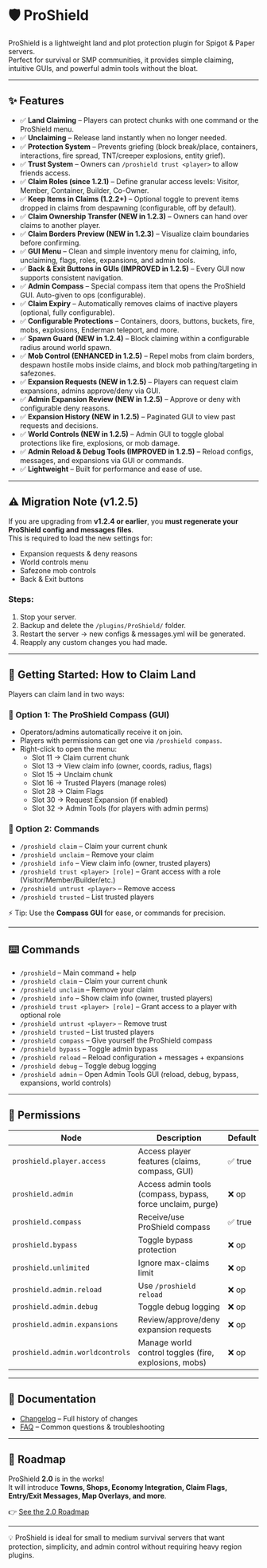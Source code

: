 # 🛡️ ProShield

ProShield is a lightweight land and plot protection plugin for Spigot & Paper servers.  
Perfect for survival or SMP communities, it provides simple claiming, intuitive GUIs, and powerful admin tools without the bloat.

---

## ✨ Features

- ✅ **Land Claiming** – Players can protect chunks with one command or the ProShield menu.  
- ✅ **Unclaiming** – Release land instantly when no longer needed.  
- ✅ **Protection System** – Prevents griefing (block break/place, containers, interactions, fire spread, TNT/creeper explosions, entity grief).  
- ✅ **Trust System** – Owners can `/proshield trust <player>` to allow friends access.  
- ✅ **Claim Roles (since 1.2.1)** – Define granular access levels: Visitor, Member, Container, Builder, Co-Owner.  
- ✅ **Keep Items in Claims (1.2.2+)** – Optional toggle to prevent items dropped in claims from despawning (configurable, off by default).  
- ✅ **Claim Ownership Transfer (NEW in 1.2.3)** – Owners can hand over claims to another player.  
- ✅ **Claim Borders Preview (NEW in 1.2.3)** – Visualize claim boundaries before confirming.  
- ✅ **GUI Menu** – Clean and simple inventory menu for claiming, info, unclaiming, flags, roles, expansions, and admin tools.  
- ✅ **Back & Exit Buttons in GUIs (IMPROVED in 1.2.5)** – Every GUI now supports consistent navigation.  
- ✅ **Admin Compass** – Special compass item that opens the ProShield GUI. Auto-given to ops (configurable).  
- ✅ **Claim Expiry** – Automatically removes claims of inactive players (optional, fully configurable).  
- ✅ **Configurable Protections** – Containers, doors, buttons, buckets, fire, mobs, explosions, Enderman teleport, and more.  
- ✅ **Spawn Guard (NEW in 1.2.4)** – Block claiming within a configurable radius around world spawn.  
- ✅ **Mob Control (ENHANCED in 1.2.5)** – Repel mobs from claim borders, despawn hostile mobs inside claims, and block mob pathing/targeting in safezones.  
- ✅ **Expansion Requests (NEW in 1.2.5)** – Players can request claim expansions, admins approve/deny via GUI.  
- ✅ **Admin Expansion Review (NEW in 1.2.5)** – Approve or deny with configurable deny reasons.  
- ✅ **Expansion History (NEW in 1.2.5)** – Paginated GUI to view past requests and decisions.  
- ✅ **World Controls (NEW in 1.2.5)** – Admin GUI to toggle global protections like fire, explosions, or mob damage.  
- ✅ **Admin Reload & Debug Tools (IMPROVED in 1.2.5)** – Reload configs, messages, and expansions via GUI or commands.  
- ✅ **Lightweight** – Built for performance and ease of use.  

---

## ⚠️ Migration Note (v1.2.5)

If you are upgrading from **v1.2.4 or earlier**, you **must regenerate your ProShield config and messages files**.  
This is required to load the new settings for:  
- Expansion requests & deny reasons  
- World controls menu  
- Safezone mob controls  
- Back & Exit buttons  

### Steps:
1. Stop your server.  
2. Backup and delete the `/plugins/ProShield/` folder.  
3. Restart the server → new configs & messages.yml will be generated.  
4. Reapply any custom changes you had made.

---

## 🏡 Getting Started: How to Claim Land

Players can claim land in two ways:

### 🔹 Option 1: The ProShield Compass (GUI)
- Operators/admins automatically receive it on join.  
- Players with permissions can get one via `/proshield compass`.  
- Right-click to open the menu:  
  - Slot 11 → Claim current chunk  
  - Slot 13 → View claim info (owner, coords, radius, flags)  
  - Slot 15 → Unclaim chunk  
  - Slot 16 → Trusted Players (manage roles)  
  - Slot 28 → Claim Flags  
  - Slot 30 → Request Expansion (if enabled)  
  - Slot 32 → Admin Tools (for players with admin perms)  

### 🔹 Option 2: Commands
- `/proshield claim` – Claim your current chunk  
- `/proshield unclaim` – Remove your claim  
- `/proshield info` – View claim info (owner, trusted players)  
- `/proshield trust <player> [role]` – Grant access with a role (Visitor/Member/Builder/etc.)  
- `/proshield untrust <player>` – Remove access  
- `/proshield trusted` – List trusted players  

⚡ Tip: Use the **Compass GUI** for ease, or commands for precision.

---

## ⌨️ Commands

- `/proshield` – Main command + help  
- `/proshield claim` – Claim your current chunk  
- `/proshield unclaim` – Remove your claim  
- `/proshield info` – Show claim info (owner, trusted players)  
- `/proshield trust <player> [role]` – Grant access to a player with optional role  
- `/proshield untrust <player>` – Remove trust  
- `/proshield trusted` – List trusted players  
- `/proshield compass` – Give yourself the ProShield compass  
- `/proshield bypass` – Toggle admin bypass  
- `/proshield reload` – Reload configuration + messages + expansions  
- `/proshield debug` – Toggle debug logging  
- `/proshield admin` – Open Admin Tools GUI (reload, debug, bypass, expansions, world controls)  

---

## 🔑 Permissions

| Node                             | Description                                                | Default |
|----------------------------------|------------------------------------------------------------|---------|
| `proshield.player.access`        | Access player features (claims, compass, GUI)              | ✅ true |
| `proshield.admin`                | Access admin tools (compass, bypass, force unclaim, purge) | ❌ op   |
| `proshield.compass`              | Receive/use ProShield compass                              | ✅ true |
| `proshield.bypass`               | Toggle bypass protection                                   | ❌ op   |
| `proshield.unlimited`            | Ignore max-claims limit                                    | ❌ op   |
| `proshield.admin.reload`         | Use `/proshield reload`                                    | ❌ op   |
| `proshield.admin.debug`          | Toggle debug logging                                       | ❌ op   |
| `proshield.admin.expansions`     | Review/approve/deny expansion requests                     | ❌ op   |
| `proshield.admin.worldcontrols`  | Manage world control toggles (fire, explosions, mobs)      | ❌ op   |

---

## 📖 Documentation

- [Changelog](CHANGELOG.md) – Full history of changes  
- [FAQ](FAQ.md) – Common questions & troubleshooting  

---

## 🚀 Roadmap

ProShield **2.0** is in the works!  
It will introduce **Towns, Shops, Economy Integration, Claim Flags, Entry/Exit Messages, Map Overlays, and more**.  

👉 [See the 2.0 Roadmap](ROADMAP-2.0.md)  

---

💡 ProShield is ideal for small to medium survival servers that want protection, simplicity, and admin control without requiring heavy region plugins.
